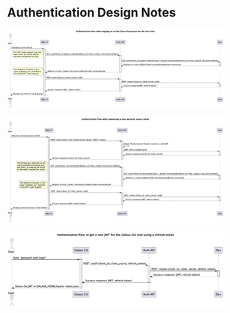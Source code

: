 # Authentication Design Notes

![](./initial-auth-flow.png)

![](./personal-access-token-flow.png)

![](./cli-auth-refresh.png)